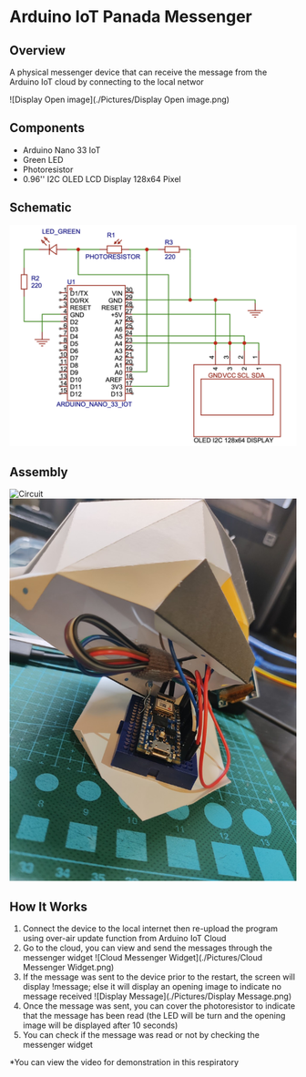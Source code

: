 # Arduino IoT Panada Messenger 
## Overview

A physical messenger device that can receive the message from the Arduino IoT cloud by connecting to the local networ

![Display Open image](./Pictures/Display Open image.png)

## Components

- Arduino Nano 33 IoT 
- Green LED 
- Photoresistor 
- 0.96'' I2C OLED LCD Display 128x64 Pixel

## Schematic
![Schematic](./Pictures/Schematic.png)


## Assembly
![Circuit](./Pictures/Circuit.png)
![Assembly](./Pictures/Assembly.png)

## How It Works

1. Connect the device to the local internet then re-upload the program using over-air update function from Arduino IoT Cloud 
2. Go to the cloud, you can view and send the messages through the messenger widget
   ![Cloud Messenger Widget](./Pictures/Cloud Messenger Widget.png)
3. If the message was sent to the device prior to the restart, the screen will display !message; else it will display an opening image to indicate no message received
   ![Display Message](./Pictures/Display Message.png)
4. Once the message was sent, you can cover the photoresistor to indicate that the message has been read (the LED will be turn and the opening image will be displayed after 10 seconds)
5. You can check if the message was read or not by checking the messenger widget 

\*You can view the video for demonstration in this respiratory

